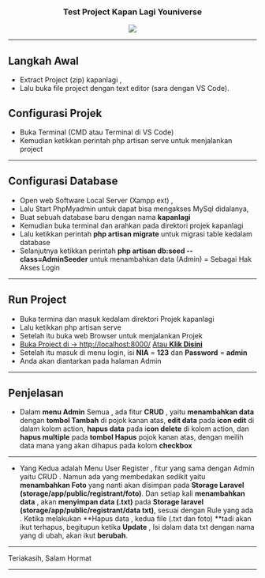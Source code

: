 <h3 align="center">
Test Project Kapan Lagi Youniverse
</h3>
<p align="center"><img src="https://thejakartamarathon.com/wp-content/uploads/2018/10/kly.png"></p>

-----------------------

## Langkah Awal

- Extract Project (zip) kapanlagi ,
- Lalu buka file project dengan text editor (sara dengan VS Code).

## Configurasi Projek

- Buka Terminal (CMD atau Terminal di VS Code)
- Kemudian ketikkan perintah php artisan serve untuk menjalankan project

-----------------------

## Configurasi Database

- Open web Software Local Server (Xampp ext) ,
- Lalu Start PhpMyadmin untuk dapat bisa mengakses MySql didalanya,
- Buat sebuah database baru dengan nama  **kapanlagi**
- Kemudian buka terminal dan arahkan pada direktori projek kapanlagi
- Lalu ketikkan perintah **php artisan migrate** untuk migrasi table kedalam database
- Selanjutnya ketikkan perintah **php artisan db:seed --class=AdminSeeder** untuk menambahkan data (Admin) = Sebagai Hak Akses Login

-----------------------

## Run Project
- Buka termina dan masuk kedalam direktori Projek kapanlagi
- Lalu ketikkan php artisan serve 
- Setelah itu buka web Browser untuk menjalankan Projek
- [Buka Project  di -> http://localhost:8000/](https://laravel.com/docs/routing)
<a href="http://localhost:8000/" target="_blank">Atau **Klik Disini**</a>
- Setelah itu masuk di menu login, isi **NIA** = **123** dan **Password** = **admin**
- Anda akan diantarkan pada halaman Admin 

-----------------------

## Penjelasan
- Dalam **menu Admin** Semua , ada fitur **CRUD**  , yaitu **menambahkan data** dengan **tombol Tambah** di pojok kanan atas, **edit data** pada **icon edit**  di dalam kolom action, **hapus data** pada i**con delete** di kolom action, dan **hapus multiple** pada **tombol Hapus**  pojok kanan atas, dengan meilih data mana yang akan dihapus pada kolom **checkbox**

-----------------------

- Yang Kedua adalah Menu User Register , fitur yang sama dengan Admin yaitu CRUD . 
Namun ada yang membedakan sedikit yaitu **menambahkan Foto** yang nanti akan disimpan pada **Storage Laravel (storage/app/public/registrant/foto)**.
Dan setiap kali **menambahkan data** , akan **menyimpan data (.txt)** pada **Storage laravel (storage/app/public/registrant/data txt)**, sesuai dengan Rule yang ada . 
Ketika melakukan **Hapus data , kedua file (.txt dan foto) **tadi akan ikut terhapus, begitupun ketika **Update** , Isi dalam data txt dengan nama yang di ubah, akan ikut **berubah**.

-----------------------

Teriakasih, Salam Hormat 

-----------------------

